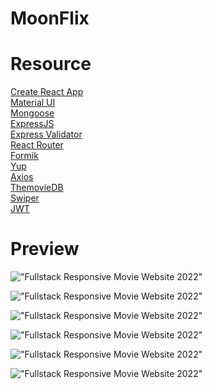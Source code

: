 # MoonFlix


# Resource

[Create React App](https://create-react-app.dev/)<br>
[Material UI](https://create-react-app.dev/)<br>
[Mongoose](https://mongoosejs.com/)<br>
[ExpressJS](https://expressjs.com/)<br>
[Express Validator](https://express-validator.github.io/docs/)<br>
[React Router](https://reactrouter.com/)<br>
[Formik](https://formik.org/)<br>
[Yup](https://github.com/jquense/yup/)<br>
[Axios](https://axios-http.com/)<br>
[ThemovieDB](https://www.themoviedb.org/)<br>
[Swiper](https://swiperjs.com/)<br>
[JWT](https://github.com/auth0/node-jsonwebtoken)<br>

# Preview

!["Fullstack Responsive Movie Website 2022"](https://user-images.githubusercontent.com/67447840/207322539-8fcd83e1-8424-4922-980c-91d20cdf761c.png "Fullstack Responsive Movie Website 2022")

!["Fullstack Responsive Movie Website 2022"](https://user-images.githubusercontent.com/67447840/207322676-cbf56b14-8e23-4622-bbd9-76e6cbe619a8.png "Fullstack Responsive Movie Website 2022")

!["Fullstack Responsive Movie Website 2022"](https://user-images.githubusercontent.com/67447840/207322838-09e075c4-7f47-4252-83e8-afdd633e1968.png "Fullstack Responsive Movie Website 2022")

!["Fullstack Responsive Movie Website 2022"](https://user-images.githubusercontent.com/67447840/207322933-1b5cf238-0ec7-4adf-89eb-6b4fb3dcb996.png "Fullstack Responsive Movie Website 2022")

!["Fullstack Responsive Movie Website 2022"](https://user-images.githubusercontent.com/67447840/207323098-dfa74553-78a8-4809-a7a7-cd569c3b3f6c.png "Fullstack Responsive Movie Website 2022")

!["Fullstack Responsive Movie Website 2022"](https://user-images.githubusercontent.com/67447840/207323021-0b5657d2-8913-4b81-8c1b-d4ceef065ee6.png "Fullstack Responsive Movie Website 2022")
